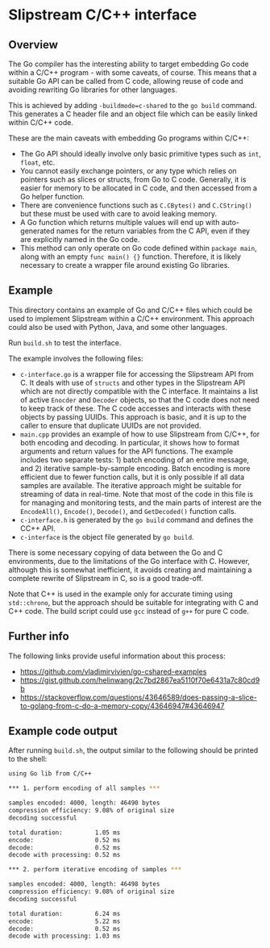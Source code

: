 # Slipstream C/C++ interface

## Overview

The Go compiler has the interesting ability to target embedding Go code within a C/C++ program - with some caveats, of course. This means that a suitable Go API can be called from C code, allowing reuse of code and avoiding rewriting Go libraries for other languages.

This is achieved by adding `-buildmode=c-shared` to the `go build` command. This generates a C header file and an object file which can be easily linked within C/C++ code.

These are the main caveats with embedding Go programs within C/C++:
- The Go API should ideally involve only basic primitive types such as `int`, `float`, etc.
- You cannot easily exchange pointers, or any type which relies on pointers such as slices or structs, from Go to C code. Generally, it is easier for memory to be allocated in C code, and then accessed from a Go helper function.
- There are convenience functions such as `C.CBytes()` and `C.CString()` but these must be used with care to avoid leaking memory.
- A Go function which returns multiple values will end up with auto-generated names for the return variables from the C API, even if they are explicitly named in the Go code.
- This method can only operate on Go code defined within `package main`, along with an empty `func main() {}` function. Therefore, it is likely necessary to create a wrapper file around existing Go libraries.

## Example

This directory contains an example of Go and C/C++ files which could be used to implement Slipstream within a C/C++ environment. This approach could also be used with Python, Java, and some other languages.

Run `build.sh` to test the interface.

The example involves the following files:

- `c-interface.go` is a wrapper file for accessing the Slipstream API from C. It deals with use of `structs` and other types in the Slipstream API which are not directly compatible with the C interface. It maintains a list of active `Enocder` and `Decoder` objects, so that the C code does not need to keep track of these. The C code accesses and interacts with these objects by passing UUIDs. This approach is basic, and it is up to the caller to ensure that duplicate UUIDs are not provided.
- `main.cpp` provides an example of how to use Slipstream from C/C++, for both encoding and decoding. In particular, it shows how to format arguments and return values for the API functions. The example includes two separate tests: 1) batch encoding of an entire message, and 2) iterative sample-by-sample encoding. Batch encoding is more efficient due to fewer function calls, but it is only possible if all data samples are available. The iterative approach might be suitable for streaming of data in real-time. Note that most of the code in this file is for managing and monitoring tests, and the main parts of interest are the `EncodeAll()`, `Encode()`, `Decode()`, and `GetDecoded()` function calls.
- `c-interface.h` is generated by the `go build` command and defines the CC++ API.
- `c-interface` is the object file generated by `go build`.

There is some necessary copying of data between the Go and C environments, due to the limitations of the Go interface with C. However, although this is somewhat inefficient, it avoids creating and maintaining a complete rewrite of Slipstream in C, so is a good trade-off.

Note that C++ is used in the example only for accurate timing using `std::chrono`, but the approach should be suitable for integrating with C and C++ code. The build script could use `gcc` instead of `g++` for pure C code.

## Further info

The following links provide useful information about this process:
- https://github.com/vladimirvivien/go-cshared-examples
- https://gist.github.com/helinwang/2c7bd2867ea5110f70e6431a7c80cd9b
- https://stackoverflow.com/questions/43646589/does-passing-a-slice-to-golang-from-c-do-a-memory-copy/43646947#43646947

## Example code output

After running `build.sh`, the output similar to the following should be printed to the shell:

```bash
using Go lib from C/C++

*** 1. perform encoding of all samples ***

samples encoded: 4000, length: 46490 bytes
compression efficiency: 9.08% of original size
decoding successful

total duration:         1.05 ms
encode:                 0.52 ms
decode:                 0.52 ms
decode with processing: 0.52 ms

*** 2. perform iterative encoding of samples ***

samples encoded: 4000, length: 46498 bytes
compression efficiency: 9.08% of original size
decoding successful

total duration:         6.24 ms
encode:                 5.22 ms
decode:                 0.52 ms
decode with processing: 1.03 ms
```
